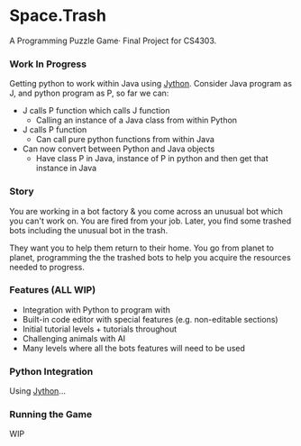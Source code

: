 # Space.Trash
A Programming Puzzle Game· Final Project for CS4303.

### Work In Progress
Getting python to work within Java using [Jython](https://www.jython.org/).
Consider Java program as J, and python program as P, so far we can:
* J calls P function which calls J function
    * Calling an instance of a Java class from within Python
* J calls P function
    * Can call pure python functions from within Java
* Can now convert between Python and Java objects
    * Have class P in Java, instance of P in python and then get that instance in Java

### Story
You are working in a bot factory & you come across an unusual bot which you can't work on.
You are fired from your job. Later, you find some trashed bots including the unusual bot in the trash.

They want you to help them return to their home. You go from planet to planet, programming the
the trashed bots to help you acquire the resources needed to progress.

### Features (ALL WIP)
* Integration with Python to program with
* Built-in code editor with special features (e.g. non-editable sections)
* Initial tutorial levels + tutorials throughout
* Challenging animals with AI
* Many levels where all the bots features will need to be used

### Python Integration
Using [Jython](https://www.jython.org/)...

### Running the Game
WIP